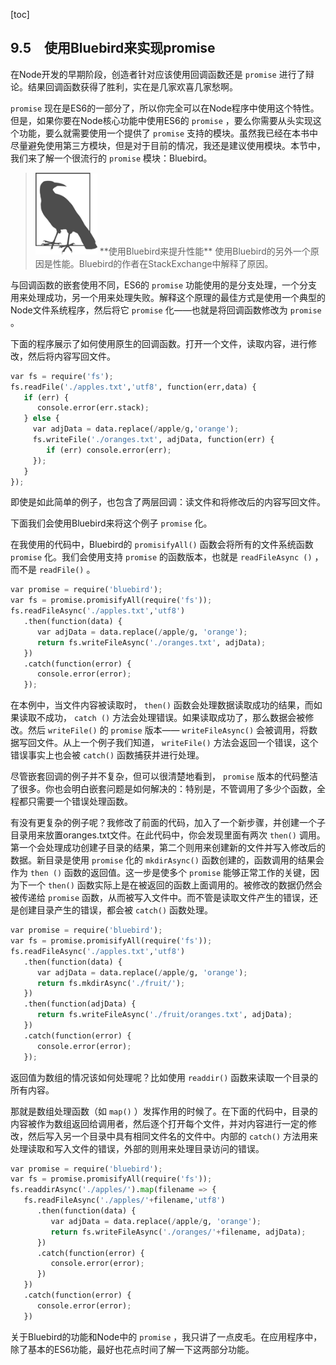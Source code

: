 [toc]

## 9.5　使用Bluebird来实现promise

在Node开发的早期阶段，创造者针对应该使用回调函数还是 `promise` 进行了辩论。结果回调函数获得了胜利，实在是几家欢喜几家愁啊。

`promise` 现在是ES6的一部分了，所以你完全可以在Node程序中使用这个特性。但是，如果你要在Node核心功能中使用ES6的 `promise` ，要么你需要从头实现这个功能，要么就需要使用一个提供了 `promise` 支持的模块。虽然我已经在本书中尽量避免使用第三方模块，但是对于目前的情况，我还是建议使用模块。本节中，我们来了解一个很流行的 `promise` 模块：Bluebird。

> <img class="my_markdown" src="./images/95.png" style="width:99px;  height: 131px; " width="10%"/>
> **使用Bluebird来提升性能**
> 使用Bluebird的另外一个原因是性能。Bluebird的作者在StackExchange中解释了原因。

与回调函数的嵌套使用不同，ES6的 `promise` 功能使用的是分支处理，一个分支用来处理成功，另一个用来处理失败。解释这个原理的最佳方式是使用一个典型的Node文件系统程序，然后将它 `promise` 化——也就是将回调函数修改为 `promise` 。

下面的程序展示了如何使用原生的回调函数。打开一个文件，读取内容，进行修改，然后将内容写回文件。

```python
var fs = require('fs');
fs.readFile('./apples.txt','utf8', function(err,data) {
   if (err) {
      console.error(err.stack);
   } else {
     var adjData = data.replace(/apple/g,'orange');
     fs.writeFile('./oranges.txt', adjData, function(err) {
        if (err) console.error(err);
     });
   }
});
```

即使是如此简单的例子，也包含了两层回调：读文件和将修改后的内容写回文件。

下面我们会使用Bluebird来将这个例子 `promise` 化。

在我使用的代码中，Bluebird的 `promisifyAll()` 函数会将所有的文件系统函数 `promise` 化。我们会使用支持 `promise` 的函数版本，也就是 `readFileAsync ()` ，而不是 `readFile()` 。

```python
var promise = require('bluebird');
var fs = promise.promisifyAll(require('fs'));
fs.readFileAsync('./apples.txt','utf8')
   .then(function(data) {
      var adjData = data.replace(/apple/g, 'orange');
      return fs.writeFileAsync('./oranges.txt', adjData);
   })
   .catch(function(error) {
      console.error(error);
   });
```

在本例中，当文件内容被读取时， `then()` 函数会处理数据读取成功的结果，而如果读取不成功， `catch ()` 方法会处理错误。如果读取成功了，那么数据会被修改。然后 `writeFile()` 的 `promise` 版本—— `writeFileAsync()` 会被调用，将数据写回文件。从上一个例子我们知道， `writeFile()` 方法会返回一个错误，这个错误事实上也会被 `catch()` 函数捕获并进行处理。

尽管嵌套回调的例子并不复杂，但可以很清楚地看到， `promise` 版本的代码整洁了很多。你也会明白嵌套问题是如何解决的：特别是，不管调用了多少个函数，全程都只需要一个错误处理函数。

有没有更复杂的例子呢？我修改了前面的代码，加入了一个新步骤，并创建一个子目录用来放置oranges.txt文件。在此代码中，你会发现里面有两次 `then()` 调用。第一个会处理成功创建子目录的结果，第二个则用来创建新的文件并写入修改后的数据。新目录是使用 `promise` 化的 `mkdirAsync()` 函数创建的，函数调用的结果会作为 `then ()` 函数的返回值。这一步是使多个 `promise` 能够正常工作的关键，因为下一个 `then()` 函数实际上是在被返回的函数上面调用的。被修改的数据仍然会被传递给 `promise` 函数，从而被写入文件中。而不管是读取文件产生的错误，还是创建目录产生的错误，都会被 `catch()` 函数处理。

```python
var promise = require('bluebird');
var fs = promise.promisifyAll(require('fs'));
fs.readFileAsync('./apples.txt','utf8')
   .then(function(data) {
      var adjData = data.replace(/apple/g, 'orange');
      return fs.mkdirAsync('./fruit/');
   })
   .then(function(adjData) {
      return fs.writeFileAsync('./fruit/oranges.txt', adjData);
   })
   .catch(function(error) {
      console.error(error);
   }); 
```

返回值为数组的情况该如何处理呢？比如使用 `readdir()` 函数来读取一个目录的所有内容。

那就是数组处理函数（如 `map()` ）发挥作用的时候了。在下面的代码中，目录的内容被作为数组返回给调用者，然后逐个打开每个文件，并对内容进行一定的修改，然后写入另一个目录中具有相同文件名的文件中。内部的 `catch()` 方法用来处理读取和写入文件的错误，外部的则用来处理目录访问的错误。

```python
var promise = require('bluebird');
var fs = promise.promisifyAll(require('fs'));
fs.readdirAsync('./apples/').map(filename => {
   fs.readFileAsync('./apples/'+filename,'utf8')
      .then(function(data) {
         var adjData = data.replace(/apple/g, 'orange');
         return fs.writeFileAsync('./oranges/'+filename, adjData);
      })
      .catch(function(error) {
         console.error(error);
      })
   })
   .catch(function(error) {
      console.error(error);
   })
```

关于Bluebird的功能和Node中的 `promise` ，我只讲了一点皮毛。在应用程序中，除了基本的ES6功能，最好也花点时间了解一下这两部分功能。



